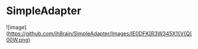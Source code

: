 # SimpleAdapter
![image](https://github.com/ih8rain/SimpleAdapter/Images/IE0DFK[R3W345X1{V{Q(00W.png)
